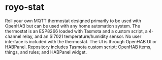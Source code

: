 # royo-stat
Roll your own MQTT thermostat designed primarily to be used with OpenHAB but can be used with any home automation system. The thermostat is an ESP8266 loaded with Tasmota and a custom script, a 4-channel relay, and an SI7021 temperature/humidity sensor. No user interface is included with the thermostat. The UI is through OpenHAB UI or HABPanel. Repository includes Tasmota custom script; OpenHAB items, things, and rules; and HABPanel widget.
